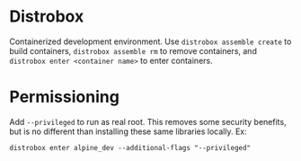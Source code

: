 # Distrobox

Containerized development environment. Use `distrobox assemble create` to build containers, `distrobox assemble rm` to remove containers, and `distrobox enter <container name>` to enter containers.

# Permissioning

Add `--privileged` to run as real root. This removes some security benefits, but is no different than installing these same libraries locally. Ex:

```
distrobox enter alpine_dev --additional-flags "--privileged"
```
